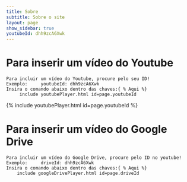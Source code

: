 ```yaml
---
title: Sobre
subtitle: Sobre o site
layout: page
show_sidebar: true
youtubeId: dhh9zcA6Xwk
---
```


# Para inserir um vídeo do Youtube

```
Para incluir um vídeo do Youtube, procure pelo seu ID!
Exemplo:     youtubeId: dhh9zcA6Xwk
Insira o comando abaixo dentro das chaves:{ % Aqui %}
     include youtubePlayer.html id=page.youtubeId
```

{% include youtubePlayer.html id=page.youtubeId %}


# Para inserir um vídeo do Google Drive

```
Para incluir um vídeo do Google Drive, procure pelo ID no youtube!
Exemplo:     driveId: dhh9zcA6Xwk
Insira o comando abaixo dentro das chaves:{ % Aqui %}
    include googleDrivePlayer.html id=page.driveId
```
